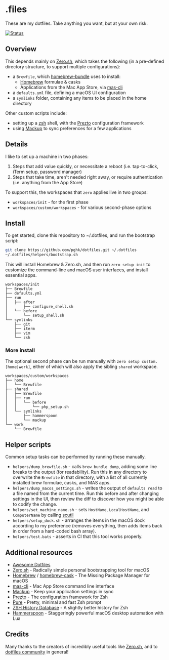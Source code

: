 # .files
These are my dotfiles. Take anything you want, but at your own risk.

[![Status](https://github.com/pghk/dotfiles/workflows/dotfiles/badge.svg)](https://github.com/pghk/dotfiles/actions)

## Overview
This depends mainly on [Zero.sh](https://github.com/zero-sh/zero.sh), which takes the following (in a pre-defined directory structure, to support multiple configurations):
* a `Brewfile`, which [homebrew-bundle](https://github.com/Homebrew/homebrew-bundle) uses to install:
    * [Homebrew](https://brew.sh/) formulae & casks
    * Applications from the Mac App Store, via [mas-cli](https://github.com/mas-cli/mas)
* a `defaults.yml` file, defining a macOS UI configuration
* a `symlinks` folder, containing any items to be placed in the home directory

Other custom scripts include:
* setting up a [zsh](https://en.wikipedia.org/wiki/Z_shell) shell, with the [Prezto](https://github.com/sorin-ionescu/prezto) configuration framework
* using [Mackup](https://github.com/lra/mackup) to sync preferences for a few applications

## Details
I like to set up a machine in two phases:
1. Steps that add value quickly, or necessitate a reboot (i.e. tap-to-click, iTerm setup, password manager)
2. Steps that take time, aren't needed right away, or require authentication (i.e. anything from the App Store)

To support this, the workspaces that `zero` applies live in two groups:
* `workspaces/init` - for the first phase
* `workspaces/custom/workspaces` - for various second-phase options

## Install
To get started, clone this repository to ~/.dotfiles, and run the bootstrap script:

```sh
git clone https://github.com/pghk/dotfiles.git ~/.dotfiles
~/.dotfiles/helpers/bootstrap.sh
```

This will install Homebrew & Zero.sh, and then run `zero setup init` to customize the command-line and macOS user interfaces, and install essential apps.

```
workspaces/init
├── Brewfile
├── defaults.yml
├── run
│   ├── after
│       ├── configure_shell.sh
│   └── before
│       └── setup_shell.sh
└── symlinks
    ├── git
    ├── iterm
    ├── vim
    └── zsh
```

### More install
The optional second phase can be run manually with `zero setup custom.[home|work]`, either of which will also apply the sibling `shared` workspace.

```
workspaces/custom/workspaces
├── home
│   └── Brewfile
├── shared
│   ├── Brewfile
│   ├── run
│   │   └── before
│   │       └── php_setup.sh
│   └── symlinks
│       ├── hammerspoon
│       └── mackup
└── work
    └── Brewfile
```

## Helper scripts
Common setup tasks can be performed by running these manually.

* `helpers/dump_brewfile.sh` - calls `brew bundle dump`, adding some line breaks to the output (for readability). Run this in any directory to overwrite the `Brewfile` in that directory, with a list of all currently installed brew formulae, casks, and MAS apps.
* `helpers/dump_macos_settings.sh` - writes the output of `defaults read` to a file named from the current time. Run this before and after changing settings in the UI, then review the diff to discover how you might be able to codify the change.
* `helpers/set_machine_name.sh` - sets `HostName`, `LocalHostName`, and `ComputerName` by calling [scutil](https://ss64.com/osx/scutil.html)
* `helpers/setup_dock.sh` - arranges the items in the macOS dock according to my preference (removes everything, then adds items back in order from a hard-coded bash array).
* `helpers/test.bats` - asserts in CI that this tool works properly.

## Additional resources
* [Awesome Dotfiles](https://github.com/webpro/awesome-dotfiles)
* [Zero.sh](https://github.com/zero-sh/zero.sh) - Radically simple personal bootstrapping tool for macOS
* [Homebrew](http://brew.sh/) / [homebrew-cask](https://github.com/Homebrew/homebrew-cask) - The Missing Package Manager for macOS
* [mas-cli](https://github.com/mas-cli/mas) - Mac App Store command line interface
* [Mackup](https://github.com/lra/mackup) - Keep your application settings in sync
* [Prezto](https://github.com/sorin-ionescu/prezto) - The configuration framework for Zsh
* [Pure](https://github.com/sindresorhus/pure) - Pretty, minimal and fast Zsh prompt
* [ZSH History Database](https://github.com/larkery/zsh-histdb) - A slightly better history for Zsh
* [Hammerspoon](https://www.hammerspoon.org/) - Staggeringly powerful macOS desktop automation with Lua

## Credits
Many thanks to the creators of incredibly useful tools like [Zero.sh](https://github.com/zero-sh/zero.sh), and to [dotfiles community](http://dotfiles.github.io/) in general!
